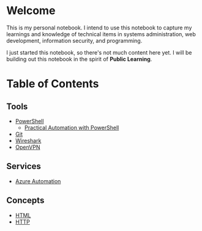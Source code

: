 # Welcome
This is my personal notebook. I intend to use this notebook to capture my learnings and knowledge of technical items in systems administration, web development, information security, and programming.  

I just started this notebook, so there's not much content here yet. I will be building out this notebook in the spirit of <strong>Public Learning</strong>.

# Table of Contents

## Tools
- [PowerShell](/topics/tools/powershell/index.md)
  - [Practical Automation with PowerShell](topics/tools/powershell/practical-automation-with-powershell/index.md)
- [Git](/topics/tools/git/index.md)
- [Wireshark](/topics/tools/wireshark/index.md)
- [OpenVPN](/topics/tools/openvpn/index.md)
## Services
- [Azure Automation](/topics/services/azure_automation/index.md)
## Concepts
- [HTML](/topics/concepts/html-css/index.md)
- [HTTP](/topics/concepts/http/http-basics/index.md)
